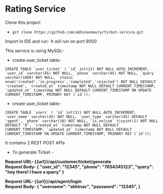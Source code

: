 # Rating Service

Clone this project
- `git clone https://github.com/abhinavmaury/ticket-service.git`

Import in IDE and run-
It will run on port 9000

This service is using MySQL-
- create user_ticket table-

``CREATE TABLE `user_ticket` (
  `id` int(11) NOT NULL AUTO_INCREMENT,
  `user_id` varchar(45) NOT NULL,
  `phone` varchar(45) NOT NULL,
  `query` varchar(1000) NOT NULL,
  `status` enum('created','in_progress','completed','rejected') NOT NULL DEFAULT 'created',
  `created_at` timestamp NOT NULL DEFAULT CURRENT_TIMESTAMP,
  `updated_at` timestamp NOT NULL DEFAULT CURRENT_TIMESTAMP ON UPDATE CURRENT_TIMESTAMP,
  PRIMARY KEY (`id`));``

- create user_ticket table-

``
CREATE TABLE `users` (
  `id` int(11) NOT NULL AUTO_INCREMENT,
  `user_name` varchar(45) NOT NULL,
  `user_type` varchar(45) DEFAULT 'agent',
  `phone` varchar(10) NOT NULL,
  `is_online` tinyint(1) NOT NULL DEFAULT '0',
  `created_at` timestamp NOT NULL DEFAULT CURRENT_TIMESTAMP,
  `updated_at` timestamp NOT NULL DEFAULT CURRENT_TIMESTAMP ON UPDATE CURRENT_TIMESTAMP,
  PRIMARY KEY (`id`));
``

It contains 2 REST POST APIs
- To generate Ticket -

**Request URL-  {{url}}/api/customer/ticket/generate  
Request Body- 
    {
        "user_id": "12345",
        "phone": "7654345123",
        "query": "hey there! I have a query"
    }**
    
**Request URL-  {{url}}/api/agent/login  
 Request Body- 
     {
         "username": "abhinav",
         "password": "12345",
     }** 